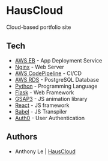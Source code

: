 # HausCloud
Cloud-based portfolio site 

## Tech
* [AWS EB](https://aws.amazon.com/elasticbeanstalk/) - App Deployment Service
* [Nginx](https://www.nginx.com/) - Web Server
* [AWS CodePipeline](https://aws.amazon.com/codepipeline/) - CI/CD
* [AWS RDS](https://aws.amazon.com/rds/) - PostgreSQL Database
* [Python](https://www.python.org/) - Programming Language
* [Flask](https://flask.palletsprojects.com/en/1.1.x/) - Web Framework
* [GSAP3](https://greensock.com/gsap/) - JS animation library
* [React](https://reactjs.org/) - JS framework
* [Babel](https://babeljs.io/) - JS Transpiler
* [Auth0](https://auth0.com/) - User Authentication

## Authors
* Anthony Le | [HausCloud](https://github.com/HausCloud)
